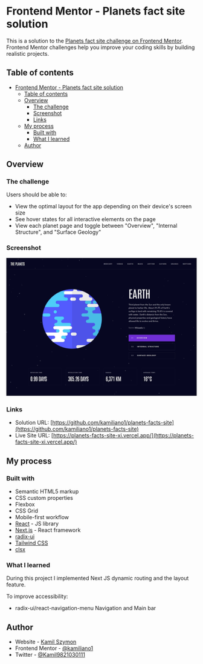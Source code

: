 # Frontend Mentor - Planets fact site solution

This is a solution to the [Planets fact site challenge on Frontend Mentor](https://www.frontendmentor.io/challenges/planets-fact-site-gazqN8w_f). Frontend Mentor challenges help you improve your coding skills by building realistic projects.

## Table of contents

- [Frontend Mentor - Planets fact site solution](#frontend-mentor---planets-fact-site-solution)
  - [Table of contents](#table-of-contents)
  - [Overview](#overview)
    - [The challenge](#the-challenge)
    - [Screenshot](#screenshot)
    - [Links](#links)
  - [My process](#my-process)
    - [Built with](#built-with)
    - [What I learned](#what-i-learned)
  - [Author](#author)

## Overview

### The challenge

Users should be able to:

- View the optimal layout for the app depending on their device's screen size
- See hover states for all interactive elements on the page
- View each planet page and toggle between "Overview", "Internal Structure", and "Surface Geology"

### Screenshot

![Planets fact site screenshot](./screenshot.jpeg)

### Links

- Solution URL: [https://github.com/kamiliano1/planets-facts-site](https://github.com/kamiliano1/planets-facts-site)
- Live Site URL: [https://planets-facts-site-xi.vercel.app/](https://planets-facts-site-xi.vercel.app/)

## My process

### Built with

- Semantic HTML5 markup
- CSS custom properties
- Flexbox
- CSS Grid
- Mobile-first workflow
- [React](https://reactjs.org/) - JS library
- [Next.js](https://nextjs.org/) - React framework
- [radix-ui](https://www.radix-ui.com/)
- [Tailwind CSS](https://tailwindcss.com/)
- [clsx](https://www.npmjs.com/package/clsx)

### What I learned

During this project I implemented Next JS dynamic routing and the layout feature.

To improve accessibility:

- radix-ui/react-navigation-menu Navigation and Main bar

## Author

- Website - [Kamil Szymon](https://github.com/kamiliano1)
- Frontend Mentor - [@kamiliano1](https://www.frontendmentor.io/profile/kamiliano1)
- Twitter - [@Kamil9821030111](https://twitter.com/k_p_szymon)
